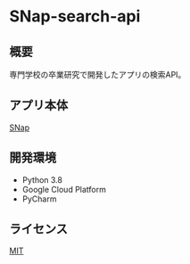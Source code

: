 # SNap-search-api

## 概要
専門学校の卒業研究で開発したアプリの検索API。

## アプリ本体
[SNap](https://github.com/NekoSarada1101/SNap-develop)

## 開発環境
* Python 3.8
* Google Cloud Platform
* PyCharm

## ライセンス
[MIT](https://github.com/NekoSarada1101/SNap-search-api/blob/main/LICENSE)
